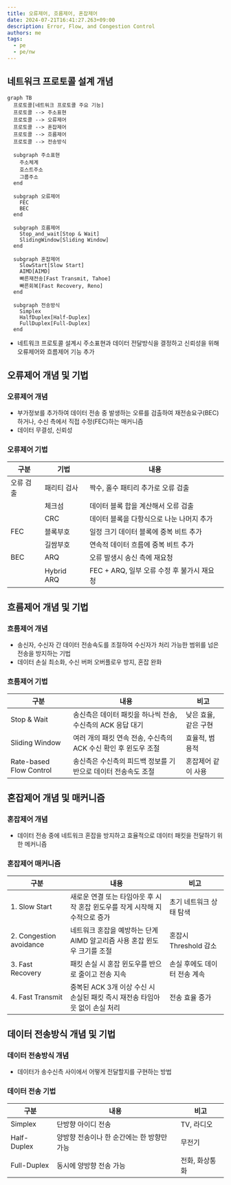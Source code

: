 ```yaml
---
title: 오류제어, 흐름제어, 혼잡제어
date: 2024-07-21T16:41:27.263+09:00
description: Error, Flow, and Congestion Control
authors: me
tags:
  - pe
  - pe/nw
---
```


## 네트워크 프로토콜 설계 개념

```mermaid
graph TB
  프로토콜[네트워크 프로토콜 주요 기능]
  프로토콜 --> 주소표현
  프로토콜 --> 오류제어
  프로토콜 --> 혼잡제어
  프로토콜 --> 흐름제어
  프로토콜 --> 전송방식

  subgraph 주소표현
    주소체계
    호스트주소
    그룹주소
  end

  subgraph 오류제어
    FEC
    BEC
  end

  subgraph 흐름제어
    Stop_and_wait[Stop & Wait]
    SlidingWindow[Sliding Window]
  end
  
  subgraph 혼잡제어
    SlowStart[Slow Start]
    AIMD[AIMD]
    빠른재전송[Fast Transmit, Tahoe]
    빠른회복[Fast Recovery, Reno]
  end

  subgraph 전송방식
    Simplex
    HalfDuplex[Half-Duplex]
    FullDuplex[Full-Duplex]
  end
```

- 네트워크 프로토콜 설계시 주소표현과 데이터 전달방식을 결정하고 신뢰성을 위해 오류제어와 흐름제어 기능 추가

## 오류제어 개념 및 기법

### 오류제어 개념

- 부가정보를 추가하여 데이터 전송 중 발생하는 오류를 검출하여 재전송요구(BEC)하거나, 수신 측에서 직접 수정(FEC)하는 매커니즘
- 데이터 무결성, 신뢰성

### 오류제어 기법

| 구분 | 기법 | 내용 |
| --- | --- | --- |
| 오류 검출 | 패리티 검사 | 짝수, 홀수 패티리 추가로 오류 검출 |
| | 체크섬 | 데이터 블록 합을 계산해서 오류 검출 |
| | CRC | 데이터 블록을 다항식으로 나눈 나머지 추가 |
| FEC | 블록부호 | 일정 크기 데이터 블록에 중복 비트 추가 |
| | 길쌈부호 | 연속적 데이터 흐름에 중복 비트 추가 |
| BEC | ARQ | 오류 발생시 송신 측에 재요청 |
| | Hybrid ARQ | FEC + ARQ, 일부 오류 수정 후 불가시 재요청 |

## 흐름제어 개념 및 기법

### 흐름제어 개념

- 송신자, 수신자 간 데이터 전송속도를 조절하여 수신자가 처리 가능한 범위를 넘은 전송을 방지하는 기법
- 데이터 손실 최소화, 수신 버퍼 오버플로우 방지, 혼잡 완화

### 흐름제어 기법

| 구분 | 내용 | 비고 |
| --- | --- | --- |
| Stop & Wait | 송신측은 데이터 패킷을 하나씩 전송, 수신측의 ACK 응답 대기 | 낮은 효율, 같은 구현 |
| Sliding Window | 여러 개의 패킷 연속 전송, 수신측의 ACK 수신 확인 후 윈도우 조절 | 효율적, 범용적 |
| Rate-based Flow Control | 송신측은 수신측의 피드백 정보를 기반으로 데이터 전송속도 조절 | 혼잡제어 같이 사용 |

## 혼잡제어 개념 및 매커니즘

### 혼잡제어 개념

- 데이터 전송 중에 네트워크 혼잡을 방지하고 효율적으로 데이터 패킷을 전달하기 위한 메커니즘

### 혼잡제어 매커니즘

| 구분 | 내용 | 비고 |
| --- | --- | --- |
| 1. Slow Start  | 새로운 연결 또는 타임아웃 후 시작 혼잡 윈도우를 작게 시작해 지수적으로 증가 | 초기 네트워크 상태 탐색 |
| 2. Congestion avoidance | 네트워크 혼잡을 예방하는 단계 AIMD 알고리즘 사용 혼잡 윈도우 크기를 조절 | 혼잡시 Threshold 감소 |
| 3. Fast Recovery | 패킷 손실 시 혼잡 윈도우를 반으로 줄이고 전송 지속 | 손실 후에도 데이터 전송 계속 |
| 4. Fast Transmit | 중복된 ACK 3개 이상 수신 시 손실된 패킷 즉시 재전송 타임아웃 없이 손실 처리 | 전송 효율 증가 |

## 데이터 전송방식 개념 및 기법

### 데이터 전송방식 개념

- 데이터가 송수신측 사이에서 어떻게 전달할지를 구현하는 방법

### 데이터 전송 기법

| 구분 | 내용 | 비고 |
| --- | --- | --- |
| Simplex | 단방향 아이디 전송 | TV, 라디오 |
| Half-Duplex | 양방향 전송이나 한 순간에는 한 방향만 가능 | 무전기 |
| Full-Duplex | 동시에 양방향 전송 가능 | 전화, 화상통화 |

